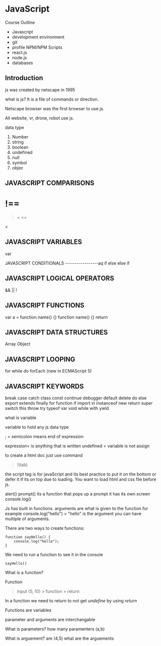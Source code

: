 # JavaScript 

Course Outline

* Javascript
* development environment
* git 
* profile NPM/NPM Scripts
* react.js
* node.js
* databases


## Introduction


js was created by netscape in 1995

what is js? 
It is a file of commands or direction.

Netscape browser was the first browser to use js.

All website, vr, drone, robot use js. 

data type 

1. Number
2. string
3. boolean
4. undefined
5. null
6. symbol
7. objec

JAVASCRIPT COMPARISONS
-----------------

!==
===
>=
<=
>
<

JAVASCRIPT VARIABLES
-----------------
var
<!-- let (new in ECMAScript 6)-->  
<!-- const (new in ECMAScript 6)-->

JAVASCRIPT CONDITIONALS
-----------------aq 
if
else
else if
<!-- ternary operator -->
<!-- switch -->


JAVASCRIPT LOGICAL OPERATORS
-----------------
&&
||
!

JAVASCRIPT FUNCTIONS
-----------------
var a = function name() {}
function name() {}
return
<!-- () => (new in ECMAScript 6) -->

JAVASCRIPT DATA STRUCTURES
-----------------
Array
Object

JAVASCRIPT LOOPING
-----------------
for
while
do 
forEach (new in ECMAScript 5) 


JAVASCRIPT KEYWORDS
-----------------
break
case
catch
class
const
continue
debugger
default
delete
do
else
export
extends
finally
for
function
if
import
in
instanceof
new
return
super
switch
this
throw
try
typeof
var
void
while
with
yield


what is variable

variable to hold any js data type

; = semicolon means end of expression

expression= is anything that is written 
undefined = variable is not assign

to create a html doc just use command 
>!(tab)

the script tag is for javaScript and its best practice to put it on the bottom or defer it if its on top due to loading. 
You want to load html and css file before js. 

alert() 
prompt() its a function that pops up a prompt it has its own screen
console.log() 

Js has built in functions. 
arguments are what is given to the function for example 
console.log("hello") > "hello" is the argument 
you can have multiple of arguments.

There are two ways to create functions: 

    function sayHello() {
        console.log("hello");
    }

We need to run a function to see it in the console

    sayHello() 


What is a function? 

Function

> input (5, 10) > function > return

In a function we need to return to not get *undefine*  by using *return*

Functions are variables 

parameter and arguments are interchangable 

What is parameters? 
how many paramenters (a,b)

What is arguement?  are (4,5)
what are the arguements



